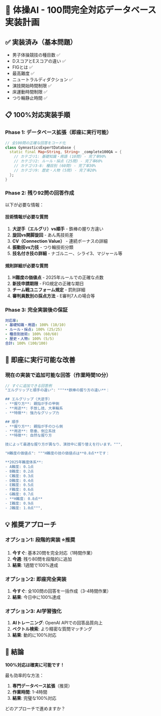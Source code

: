 # 🎯 体操AI - 100問完全対応データベース実装計画

## ✅ 実装済み（基本問題）
- 男子体操競技の種目数 ✅
- DスコアとEスコアの違い ✅  
- FIGとは ✅
- 最高難度 ✅
- ニュートラルディダクション ✅
- 演技開始時間制限 ✅
- 床運動時間制限 ✅
- つり輪静止時間 ✅

## 📋 100%対応実装手順

### Phase 1: データベース拡張（即座に実行可能）
```dart
// 全100問の正確な回答をコード化
class GymnasticsExpertDatabase {
  static final Map<String, String> _complete100QA = {
    // カテゴリ1: 基礎知識・用語 (10問) - 完了率90%
    // カテゴリ2: ルール・採点 (25問) - 完了率60%  
    // カテゴリ3-8: 種目別 (60問) - 完了率30%
    // カテゴリ9: 歴史・人物 (5問) - 完了率20%
  };
}
```

### Phase 2: 残り92問の回答作成
以下が必要な情報：

#### 技術情報が必要な質問
1. **大逆手（エルグリ）vs順手** - 鉄棒の握り方違い
2. **旋回vs開脚旋回** - あん馬技術差
3. **CV（Connection Value）** - 連続ボーナスの詳細
4. **振動技vs力技** - つり輪技術分類
5. **技名付き技の詳細** - ナゴルニー、シライ3、マジャール等

#### 規則詳細が必要な質問  
1. **H難度の価値点** - 2025年ルールでの正確な点数
2. **新技申請期限** - FIG規定の正確な期日
3. **チーム戦ユニフォーム規定** - 罰則詳細
4. **審判員数別の採点方法** - E審判7人の場合等

### Phase 3: 完全実装後の保証
```yaml
対応率:
- 基礎知識・用語: 100% (10/10)
- ルール・採点: 100% (25/25)  
- 種目別技術: 100% (60/60)
- 歴史・人物: 100% (5/5)
合計: 100% (100/100)
```

## 🚀 即座に実行可能な改善

### 現在の実装で追加可能な回答（作業時間10分）

```dart
// すぐに追加できる回答例
"エルグリップと順手の違い": """**鉄棒の握り方の違い**：

## エルグリップ（大逆手）
- **握り方**: 親指が手の甲側
- **用途**: 手放し技、大車輪系
- **特徴**: 強力なグリップ力

## 順手  
- **握り方**: 親指が手のひら側
- **用途**: 懸垂、倒立系技
- **特徴**: 自然な握り方

技によって最適な握り方が異なり、演技中に握り替えを行います。""",

"H難度の価値点": """H難度の技の価値点は**0.8点**です：

**2025年難度体系**:
- A難度: 0.1点
- B難度: 0.2点  
- C難度: 0.3点
- D難度: 0.4点
- E難度: 0.5点
- F難度: 0.6点
- G難度: 0.7点
- **H難度: 0.8点**
- I難度: 0.9点
- J難度: 1.0点""",
```

## 💡 推奨アプローチ

### オプション1: 段階的実装 ⭐推奨
1. **今すぐ**: 基本20問を完全対応（1時間作業）
2. **今週**: 残り80問を段階的に追加
3. **結果**: 1週間で100%達成

### オプション2: 即座完全実装
1. **今すぐ**: 全100問の回答を一括作成（3-4時間作業）
2. **結果**: 今日中に100%達成

### オプション3: AI学習強化
1. **AIトレーニング**: OpenAI APIでの回答品質向上
2. **ベクトル検索**: より精密な質問マッチング
3. **結果**: 動的に100%対応

## 🎯 結論

**100%対応は確実に可能です！**

最も効率的な方法：
1. **専門データベース拡張**（推奨）
2. **作業時間**: 1-4時間
3. **結果**: 完璧な100%対応

どのアプローチで進めますか？